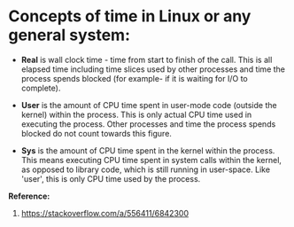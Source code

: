 # Concepts of time in Linux or any general system:

- **Real** is wall clock time - time from start to finish of the call. This is all elapsed time including time slices used by other processes and time the process spends blocked (for example- if it is waiting for I/O to complete).  

- **User** is the amount of CPU time spent in user-mode code (outside the kernel) within the process. This is only actual CPU time used in executing the process. Other processes and time the process spends blocked do not count towards this figure.  

- **Sys** is the amount of CPU time spent in the kernel within the process. This means executing CPU time spent in system calls within the kernel, as opposed to library code, which is still running in user-space. Like 'user', this is only CPU time used by the process.  

**Reference:**  
1. https://stackoverflow.com/a/556411/6842300

